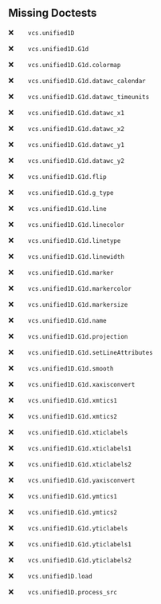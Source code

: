 Missing Doctests
----------------
:x:```    vcs.unified1D```

:x:```    vcs.unified1D.G1d```

:x:```    vcs.unified1D.G1d.colormap```

:x:```    vcs.unified1D.G1d.datawc_calendar```

:x:```    vcs.unified1D.G1d.datawc_timeunits```

:x:```    vcs.unified1D.G1d.datawc_x1```

:x:```    vcs.unified1D.G1d.datawc_x2```

:x:```    vcs.unified1D.G1d.datawc_y1```

:x:```    vcs.unified1D.G1d.datawc_y2```

:x:```    vcs.unified1D.G1d.flip```

:x:```    vcs.unified1D.G1d.g_type```

:x:```    vcs.unified1D.G1d.line```

:x:```    vcs.unified1D.G1d.linecolor```

:x:```    vcs.unified1D.G1d.linetype```

:x:```    vcs.unified1D.G1d.linewidth```

:x:```    vcs.unified1D.G1d.marker```

:x:```    vcs.unified1D.G1d.markercolor```

:x:```    vcs.unified1D.G1d.markersize```

:x:```    vcs.unified1D.G1d.name```

:x:```    vcs.unified1D.G1d.projection```

:x:```    vcs.unified1D.G1d.setLineAttributes```

:x:```    vcs.unified1D.G1d.smooth```

:x:```    vcs.unified1D.G1d.xaxisconvert```

:x:```    vcs.unified1D.G1d.xmtics1```

:x:```    vcs.unified1D.G1d.xmtics2```

:x:```    vcs.unified1D.G1d.xticlabels```

:x:```    vcs.unified1D.G1d.xticlabels1```

:x:```    vcs.unified1D.G1d.xticlabels2```

:x:```    vcs.unified1D.G1d.yaxisconvert```

:x:```    vcs.unified1D.G1d.ymtics1```

:x:```    vcs.unified1D.G1d.ymtics2```

:x:```    vcs.unified1D.G1d.yticlabels```

:x:```    vcs.unified1D.G1d.yticlabels1```

:x:```    vcs.unified1D.G1d.yticlabels2```

:x:```    vcs.unified1D.load```

:x:```    vcs.unified1D.process_src```

